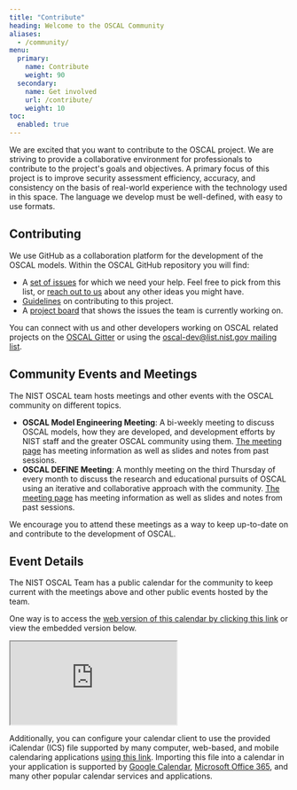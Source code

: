 ```yaml
---
title: "Contribute"
heading: Welcome to the OSCAL Community
aliases:
  - /community/
menu:
  primary:
    name: Contribute
    weight: 90
  secondary:
    name: Get involved
    url: /contribute/
    weight: 10
toc:
  enabled: true
---
```


We are excited that you want to contribute to the OSCAL project. We are striving to provide a collaborative environment for professionals to contribute to the project's goals and objectives. A primary focus of this project is to improve security assessment efficiency, accuracy, and consistency on the basis of real-world experience with the technology used in this space. The language we develop must be well-defined, with easy to use formats.

## Contributing

We use GitHub as a collaboration platform for the development of the OSCAL models. Within the OSCAL GitHub repository you will find:

- A [set of issues](https://github.com/usnistgov/OSCAL/issues?q=is%3Aopen+is%3Aissue+label%3A%22help+wanted%22) for which we need your help. Feel free to pick from this list, or [reach out to us](/contact/) about any other ideas you might have.
- [Guidelines](https://github.com/usnistgov/OSCAL/blob/main/CONTRIBUTING.md) on contributing to this project.
- A [project board](https://github.com/orgs/usnistgov/projects/25) that shows the issues the team is currently working on.

You can connect with us and other developers working on OSCAL related projects on the [OSCAL Gitter](https://gitter.im/usnistgov-OSCAL/Lobby) or using the [oscal-dev@list.nist.gov mailing list](/contact/#oscal-mailing-lists).

## Community Events and Meetings

The NIST OSCAL team hosts meetings and other events with the OSCAL community on different topics.

- **OSCAL Model Engineering Meeting**: A bi-weekly meeting to discuss OSCAL models, how they are developed, and development efforts by NIST staff and the greater OSCAL community using them. [The meeting page](model-engineering-meeting/) has meeting information as well as slides and notes from past sessions.
- **OSCAL DEFINE Meeting**: A monthly meeting on the third Thursday of every month to discuss the research and educational pursuits of OSCAL using an iterative and collaborative approach with the community. [The meeting page](define-meeting/) has meeting information as well as slides and notes from past sessions.

We encourage you to attend these meetings as a way to keep up-to-date on and contribute to the development of OSCAL.

## Event Details

The NIST OSCAL Team has a public calendar for the community to keep current with the meetings above and other public events hosted by the team.

One way is to access the [web version of this calendar by clicking this link](https://outlook.office365.com/calendar/published/553a60383771471381091ed979a954f6@nist.gov/e72d2ca648dc4c3db7470fb7339674f211929765598025548039/calendar.html) or view the embedded version below.

<iframe src="https://outlook.office365.com/owa/calendar/553a60383771471381091ed979a954f6@nist.gov/e72d2ca648dc4c3db7470fb7339674f211929765598025548039/calendar.html"></iframe>

Additionally, you can configure your calendar client to use the provided iCalendar (ICS) file supported by many computer, web-based, and mobile calendaring applications [using this link](https://outlook.office365.com/owa/calendar/553a60383771471381091ed979a954f6@nist.gov/e72d2ca648dc4c3db7470fb7339674f211929765598025548039/calendar.ics). Importing this file into a calendar in your application is supported by [Google Calendar](https://support.google.com/calendar/answer/37118), [Microsoft Office 365](https://support.microsoft.com/en-us/office/import-or-subscribe-to-a-calendar-in-outlook-on-the-web-503ffaf6-7b86-44fe-8dd6-8099d95f38df), and many other popular calendar services and applications.
